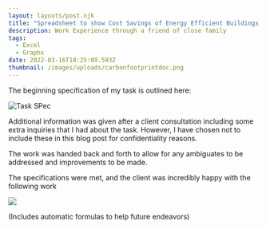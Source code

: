 ```yaml
---
layout: layouts/post.njk
title: "Spreadsheet to show Cost Savings of Energy Efficient Buildings "
description: Work Experience through a friend of close family
tags:
  - Excel
  - Graphs
date: 2022-03-16T18:25:09.593Z
thumbnail: /images/uploads/carbonfootprintdoc.png
---
```

The beginning specification of my task is outlined here:

![Task SPec](/images/uploads/carbonfootprintspec.png)

Additional information was given after a client consultation including some extra inquiries that I had about the task. However, I have chosen not to include these in this blog post for confidentiality reasons.

The work was handed back and forth to allow for any ambiguates to be addressed and improvements to be made. 

The specifications were met, and the client was incredibly happy with the following work 

![](/images/uploads/carbonfootprintwork.png)

(Includes automatic formulas to help future endeavors)